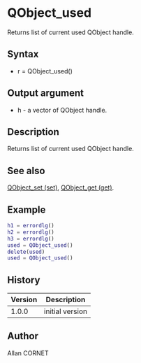 

# QObject_used

Returns list of current used QObject handle.

## Syntax

- r = QObject_used()

## Output argument

 - h - a vector of QObject handle.

## Description


  <p>Returns list of current used QObject handle.</p>


## See also

[QObject_set (set)](QObject_set.md), [QObject_get (get)](QObject_get.md).
## Example

```matlab
h1 = errordlg()
h2 = errordlg()
h3 = errordlg()
used = QObject_used()
delete(used)
used = QObject_used()
```

## History

|Version|Description|
|------|------|
|1.0.0|initial version|


## Author

Allan CORNET



